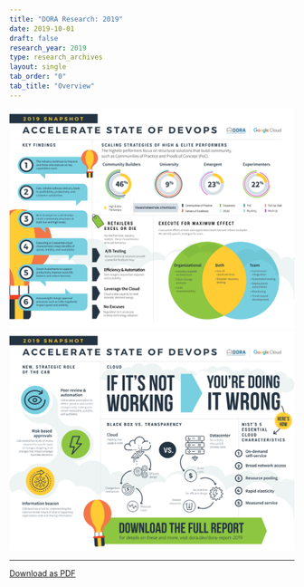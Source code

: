 ```yaml
---
title: "DORA Research: 2019"
date: 2019-10-01
draft: false
research_year: 2019
type: research_archives
layout: single
tab_order: "0"
tab_title: "Overview"
---
```


![Infographic p1](infographic/2019-DORA-Report-Infographic-1.svg)
![Infographic p2](infographic/2019-DORA-Report-Infographic-2.svg)

-----
[Download as PDF](infographic/2019-DORA-Report-Infographic.pdf)

